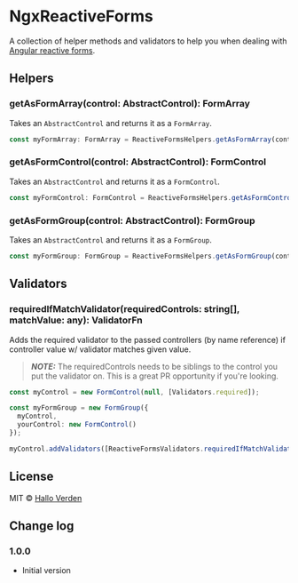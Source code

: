 # NgxReactiveForms

A collection of helper methods and validators to help you when dealing with [Angular reactive forms](https://angular.io/guide/reactive-forms).

## Helpers

### getAsFormArray(control: AbstractControl): FormArray
Takes an `AbstractControl` and returns it as a `FormArray`.

```typescript
const myFormArray: FormArray = ReactiveFormsHelpers.getAsFormArray(control);
```

### getAsFormControl(control: AbstractControl): FormControl
Takes an `AbstractControl` and returns it as a `FormControl`.

```typescript
const myFormControl: FormControl = ReactiveFormsHelpers.getAsFormControl(control);
```

### getAsFormGroup(control: AbstractControl): FormGroup
Takes an `AbstractControl` and returns it as a `FormGroup`.

```typescript
const myFormGroup: FormGroup = ReactiveFormsHelpers.getAsFormGroup(control);
```

## Validators

### requiredIfMatchValidator(requiredControls: string[], matchValue: any): ValidatorFn

Adds the required validator to the passed controllers (by name reference) if controller value w/ validator matches given value.
> **_NOTE:_**  The requiredControls needs to be siblings to the control you put the validator on. This is a great PR opportunity if you're looking.

```typescript
const myControl = new FormControl(null, [Validators.required]);

const myFormGroup = new FormGroup({
  myControl,
  yourControl: new FormControl()
});

myControl.addValidators([ReactiveFormsValidators.requiredIfMatchValidator(['yourControl'], 'myValue')]);
```

## License
MIT © [Hallo Verden](https://github.com/halloverden)

## Change log

### 1.0.0
- Initial version
